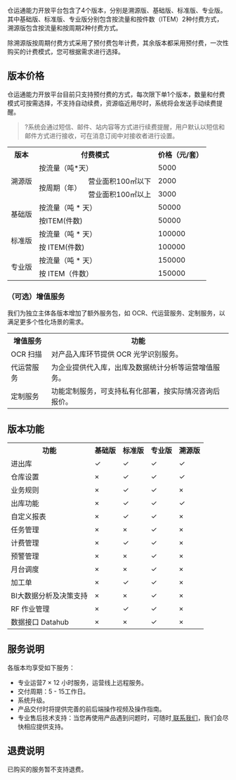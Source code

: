 仓运通能力开放平台包含了4个版本，分别是溯源版、基础版、标准版、专业版。其中基础版、标准版、专业版分别包含按流量和按件数（ITEM）2种付费方式，溯源版包含按流量和按周期2种付费方式。

除溯源版按周期付费方式采用了预付费包年计费，其余版本都采用预付费，一次性购买的计费模式，您可根据需求进行选择。

## 版本价格
仓运通能力开放平台目前只支持预付费的方式，每次限下单1个版本，数量和付费模式可按需选择，不支持自动续费，资源临近用尽时，系统将会发送手动续费提醒。
>?系统会通过短信、邮件、站内容等方式进行续费提醒，用户默认以短信和邮件方式进行接收，可在消息订阅中对接收者进行设置。
>
<table>
<tr>
<th>版本</th>
<th colspan="2">付费模式</th>
<th>价格（元/套）</th>
</tr>
<tr>
<td rowspan="3">溯源版</td>
<td colspan="2">按流量（吨*天）</td>
<td>5000</td>
</tr>
<tr>
<td rowspan="2">按周期（年）</td>
<td>营业面积100㎡以下</td>
<td>2000</td>
</tr>
<tr>
<td>营业面积100㎡以上</td>
<td>3000</td>
</tr>
<tr>
<td rowspan="2">基础版</td>
<td colspan="2">按流量（吨 * 天）</td>
<td>50000</td>
</tr>
<tr>
<td colspan="2">按ITEM(件数)</td>
<td>50000</td>
</tr>
<tr>
<td rowspan="2">标准版</td>
<td colspan="2">按流量（吨 * 天）</td>
<td>100000</td>
</tr>
<tr>
<td colspan="2">按 ITEM(件数)</td>
<td>100000</td>
</tr>
<tr>
<td rowspan="2">专业版</td>
<td colspan="2">按流量（吨 * 天）</td>
<td>150000</td>
</tr>
<tr>
<td colspan="2">按 ITEM（件数）</td>
<td>150000</td>
</tr>
</table>

### （可选）增值服务[](id:zzfw)
我们为独立主体各版本增加了额外服务包，如 OCR、代运营服务、定制服务，以满足更多个性化场景的需求。
<table>
<tr>
<th>增值服务</th>
<th>功能</th>
</tr>
<tr>
<td>OCR 扫描</td>
<td>对产品入库环节提供 OCR 光学识别服务。</td>
</tr>
<tr>
<td>代运营服务</td>
<td>为企业提供代入库，出库及数据统计分析等运营增值服务。</td>
</tr>
<tr>
<td>定制服务</td>
<td>功能定制服务，可支持私有化部署，按实际情况咨询后报价。</td>
</tr>
</table>

## 版本功能
<table>
<tr>
<th>功能</th>
<th>基础版</th>
<th>标准版</th>
<th>专业版</th>
<th>溯源版</th>
</tr>
<tr>
<td>进出库</td>
<td>&#10003</td>
<td>&#10003</td>
<td>&#10003</td>
<td>&#10003</td>
</tr>
<tr>
<td>仓库设置</td>
<td>×</td>
<td>&#10003</td>
<td>&#10003</td>
<td>&#10003</td>
</tr>
<tr>
<td>业务规则</td>
<td>×</td>
<td>&#10003</td>
<td>&#10003</td>
<td>×</td>
</tr>
<tr>
<td>出库功能</td>
<td>×</td>
<td>&#10003</td>
<td>&#10003</td>
<td>&#10003</td>
</tr>
<tr>
<td>自定义报表</td>
<td>×</td>
<td>&#10003</td>
<td>&#10003</td>
<td>×</td>
</tr>
<tr>
<td>任务管理</td>
<td>×</td>
<td>×</td>
<td>&#10003</td>
<td>×</td>
</tr>
<tr>
<td>计费管理</td>
<td>×</td>
<td>&#10003</td>
<td>&#10003</td>
<td>×</td>
</tr>
<tr>
<td>预警管理</td>
<td>×</td>
<td>×</td>
<td>&#10003</td>
<td>×</td>
</tr>
<tr>
<td>月台调度</td>
<td>×</td>
<td>×</td>
<td>&#10003</td>
<td>×</td>
</tr>
<tr>
<td>加工单</td>
<td>×</td>
<td>&#10003</td>
<td>&#10003</td>
<td>×</td>
</tr>
<tr>
<td>BI大数据分析及决策支持</td>
<td>×</td>
<td>×</td>
<td>&#10003</td>
<td>×</td>
</tr>
<tr>
<td>RF 作业管理</td>
<td>×</td>
<td>&#10003</td>
<td>&#10003</td>
<td>×</td>
</tr>
<tr>
<td>数据接口 Datahub</td>
<td>×</td>
<td>×</td>
<td>&#10003</td>
<td>×</td>
</tr>
</table>

## 服务说明
各版本均享受如下服务：
- 专业运营7 × 12 小时服务，运营线上远程服务。
- 交付周期：5 - 15工作日。
- 系统升级。
- 产品交付时将提供完善的前后端操作视频及操作指南。
- 专业售后技术支持：当您再使用产品遇到问题时，可随时[ 联系我们](https://cloud.tencent.com/online-service?from=doc_1328)，我们会尽快相应提供支持。


## 退费说明
已购买的服务暂不支持退费。
